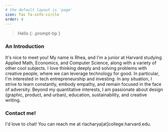 ```yaml
---
# the default layout is 'page'
icon: fas fa-info-circle
order: 4
---
```


> Hello
{: .prompt-tip }

### **An Introduction**

It's nice to meet you! My name is Rhea, and I'm a junior at Harvard studying Applied Math, Economics, and Computer Science, along with a variety of other cool subjects. I love thinking deeply and solving problems with creative people, where we can leverage technology for good. In particular, I'm interested in tech entrepreneurship and investing. In any situation, I strive to learn constantly, embody empathy, and remain focused in the face of adversity. Beyond my quantitative interests, I am passionate about design (graphic, product, and urban), education, sustainability, and creative writing. 


### **Contact me!**
I'd love to chat! You can reach me at rlacharya[at]college.harvard.edu.


